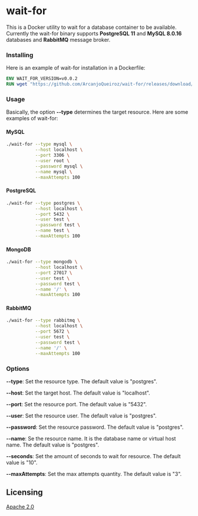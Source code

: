 # wait-for

This is a Docker utility to wait for a database container to be available. Currently the wait-for binary supports **PostgreSQL 11** and **MySQL 8.0.16** databases and **RabbitMQ** message broker.

### Installing

Here is an example of wait-for installation in a Dockerfile:

```dockerfile
ENV WAIT_FOR_VERSION=v0.0.2
RUN wget "https://github.com/ArcanjoQueiroz/wait-for/releases/download/${WAIT_FOR_VERSION}/wait-for" && chmod u+x wait-for
  ```


### Usage

Basically, the option **--type** determines the target resource. Here are some examples of wait-for:

#### MySQL

```sh
./wait-for --type mysql \
           --host localhost \
           --port 3306 \
           --user root \
           --password mysql \
           --name mysql \
           --maxAttempts 100
```

#### PostgreSQL

```sh
./wait-for --type postgres \
           --host localhost \
           --port 5432 \
           --user test \
           --password test \
           --name test \
           --maxAttempts 100
```

#### MongoDB

```sh
./wait-for --type mongodb \
           --host localhost \
           --port 27017 \
           --user test \
           --password test \
           --name '/' \
           --maxAttempts 100
```


#### RabbitMQ

```sh
./wait-for --type rabbitmq \
           --host localhost \
           --port 5672 \
           --user test \
           --password test \
           --name '/' \
           --maxAttempts 100
```


### Options

**--type**: Set the resource type. The default value is "postgres".

**--host**: Set the target host. The default value is "localhost".

**--port**: Set the resource port. The default value is "5432".

**--user**: Set the resource user. The default value is "postgres".

**--password**: Set the resource password. The default value is "postgres".

**--name**: Se the resource name. It is the database name or virtual host name. The default value is "postgres".

**--seconds**: Set the amount of seconds to wait for resource. The default value is "10".

**--maxAttempts**: Set the max attempts quantity. The default value is "3".

## Licensing

[Apache 2.0](https://www.apache.org/licenses/LICENSE-2.0.html)
